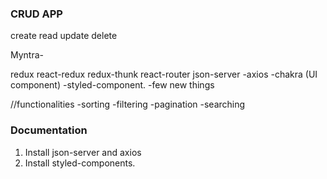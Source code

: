 ### CRUD APP

create read update delete

Myntra-

redux
react-redux
redux-thunk
react-router
json-server
-axios
-chakra (UI component)
-styled-component.
-few new things

//functionalities
-sorting
-filtering
-pagination
-searching

### Documentation

1. Install json-server and axios
2. Install styled-components.

